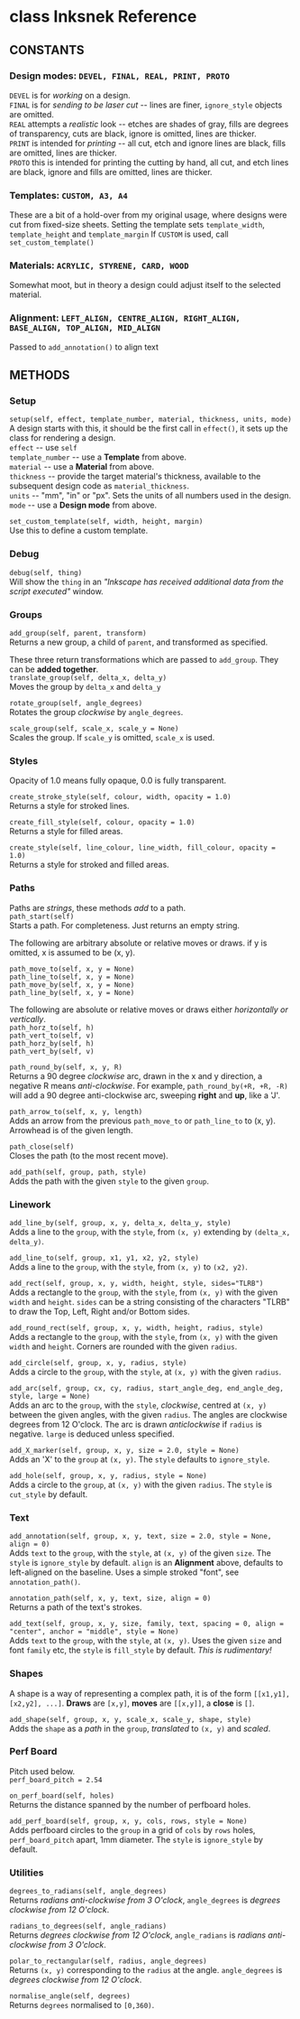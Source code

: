 # class Inksnek Reference

## CONSTANTS

### Design modes:   `DEVEL, FINAL, REAL, PRINT, PROTO`
`DEVEL` is for _working_ on a design.  
`FINAL` is for _sending to be laser cut_ -- lines are finer, `ignore_style` objects are omitted.  
`REAL` attempts a _realistic_ look -- etches are shades of gray, fills are degrees of transparency, cuts are black, ignore is omitted, lines are thicker.  
`PRINT` is intended for _printing_ -- all cut, etch and ignore lines are black, fills are omitted, lines are thicker.  
`PROTO` this is intended for printing the cutting by hand, all cut, and etch lines are black, ignore and fills are omitted, lines are thicker.  
    
### Templates:  `CUSTOM, A3, A4`
These are a bit of a hold-over from my original usage, where designs were cut from fixed-size sheets.
Setting the template sets `template_width`, `template_height` and `template_margin`
If `CUSTOM` is used, call `set_custom_template()`
    
### Materials:  `ACRYLIC, STYRENE, CARD, WOOD`
Somewhat moot, but in theory a design could adjust itself to the selected material.

### Alignment:  `LEFT_ALIGN, CENTRE_ALIGN, RIGHT_ALIGN, BASE_ALIGN, TOP_ALIGN, MID_ALIGN`
Passed to `add_annotation()` to align text

## METHODS
### Setup
`setup(self, effect, template_number, material, thickness, units, mode)`  
A design starts with this, it should be the first call in `effect()`, it sets up the class for rendering a design.  
`effect` -- use `self`  
`template_number` -- use a **Template** from above.  
`material` -- use a **Material** from above.  
`thickness` -- provide the target material's thickness, available to the subsequent design code as `material_thickness`.  
`units` -- "mm", "in" or "px".  Sets the units of all numbers used in the design.  
`mode` -- use a **Design mode** from above.  

`set_custom_template(self, width, height, margin)`  
Use this to define a custom template.
        
### Debug
`debug(self, thing)`  
Will show the `thing` in an _"Inkscape has received additional data from the script executed"_ window.

### Groups
`add_group(self, parent, transform)`  
Returns a new group, a child of `parent`, and transformed as specified.

These three return transformations which are passed to `add_group`. They can be **added together**.  
`translate_group(self, delta_x, delta_y)`  
Moves the group by `delta_x` and `delta_y`

`rotate_group(self, angle_degrees)`  
Rotates the group _clockwise_ by `angle_degrees`.

`scale_group(self, scale_x, scale_y = None)`  
Scales the group. If `scale_y` is omitted, `scale_x` is used.
    

### Styles
Opacity of 1.0 means fully opaque, 0.0 is fully transparent.
        
`create_stroke_style(self, colour, width, opacity = 1.0)`  
Returns a style for stroked lines.
        
`create_fill_style(self, colour, opacity = 1.0)`  
Returns a style for filled areas.

`create_style(self, line_colour, line_width, fill_colour, opacity = 1.0)`  
Returns a style for stroked and filled areas.

### Paths
Paths are _strings_, these methods _add_ to a path.  
`path_start(self)`  
Starts a path.  For completeness. Just returns an empty string.

The following are arbitrary absolute or relative moves or draws. if y is omitted, x is assumed to be (x, y).

`path_move_to(self, x, y = None)`  
`path_line_to(self, x, y = None)`  
`path_move_by(self, x, y = None)`  
`path_line_by(self, x, y = None)`  

The following are absolute or relative moves or draws either _horizontally or vertically_.  
`path_horz_to(self, h)`  
`path_vert_to(self, v)`  
`path_horz_by(self, h)`  
`path_vert_by(self, v)`  
    
`path_round_by(self, x, y, R)`  
Returns a 90 degree _clockwise_ arc, drawn in the x and y direction, a negative R means _anti-clockwise_.  For example, `path_round_by(+R, +R, -R)` will add a 90 degree anti-clockwise arc, sweeping **right** and **up**, like a 'J'.

`path_arrow_to(self, x, y, length)`  
Adds an arrow from the previous `path_move_to` or `path_line_to` to (x, y). Arrowhead is of the given length.

`path_close(self)`  
Closes the path (to the most recent move).
    
`add_path(self, group, path, style)`  
Adds the path with the given `style` to the given `group`.

### Linework
`add_line_by(self, group, x, y, delta_x, delta_y, style)`  
Adds a line to the `group`, with the `style`, from `(x, y)` extending by `(delta_x, delta_y)`.

`add_line_to(self, group, x1, y1, x2, y2, style)`  
Adds a line to the `group`, with the `style`, from `(x, y)` to `(x2, y2)`.
  
`add_rect(self, group, x, y, width, height, style, sides="TLRB")`  
Adds a rectangle to the `group`, with the `style`, from `(x, y)` with the given `width` and `height`.  `sides` can be a string consisting of the characters "TLRB" to draw the Top, Left, Right and/or Bottom sides.
        
`add_round_rect(self, group, x, y, width, height, radius, style)`  
Adds a rectangle to the `group`, with the `style`, from `(x, y)` with the given `width` and `height`.  Corners are rounded with the given `radius`.
        
`add_circle(self, group, x, y, radius, style)`  
Adds a circle to the `group`, with the `style`, at `(x, y)` with the given `radius`.
        
`add_arc(self, group, cx, cy, radius, start_angle_deg, end_angle_deg, style, large = None)`  
Adds an arc to the `group`, with the `style`, _clockwise_, centred at `(x, y)` between the given angles, with the given `radius`.  The angles are clockwise degrees from 12 O'clock.  The arc is drawn _anticlockwise_ if `radius` is negative.  `large` is deduced unless specified.

`add_X_marker(self, group, x, y, size = 2.0, style = None)`  
Adds an 'X' to the `group` at `(x, y)`. The `style` defaults to `ignore_style`.
        
`add_hole(self, group, x, y, radius, style = None)`  
Adds a circle to the `group`, at `(x, y)` with the given `radius`. The `style` is `cut_style` by default.

### Text
`add_annotation(self, group, x, y, text, size = 2.0, style = None, align = 0)`  
Adds `text` to the `group`, with the `style`, at `(x, y)` of the given `size`. The `style` is `ignore_style` by default. `align` is an **Alignment** above, defaults to left-aligned on the baseline.  Uses a simple stroked "font", see `annotation_path()`.

`annotation_path(self, x, y, text, size, align = 0)`  
Returns a path of the text's strokes.

`add_text(self, group, x, y, size, family, text, spacing = 0, align = "center", anchor = "middle", style = None)`  
Adds `text` to the `group`, with the `style`, at `(x, y)`. Uses the given `size` and font `family` etc, the `style` is `fill_style` by default.  _This is rudimentary!_

### Shapes
A shape is a way of representing a complex path, it is of the form `[[x1,y1], [x2,y2], ...]`. **Draws** are `[x,y]`, **moves** are `[[x,y]]`, a **close** is `[]`.

`add_shape(self, group, x, y, scale_x, scale_y, shape, style)`  
Adds the `shape` as a _path_ in the `group`, _translated_ to `(x, y)` and _scaled_.

### Perf Board
Pitch used below.  
`perf_board_pitch = 2.54`
    
`on_perf_board(self, holes)`  
Returns the distance spanned by the number of perfboard holes.
    
`add_perf_board(self, group, x, y, cols, rows, style = None)`  
Adds perfboard circles to the `group` in a grid of `cols` by `rows` holes, `perf_board_pitch` apart, 1mm diameter. The `style` is `ignore_style` by default.
            
### Utilities
`degrees_to_radians(self, angle_degrees)`  
Returns _radians anti-clockwise from 3 O'clock_, `angle_degrees` is _degrees clockwise from 12 O'clock_. 
        
`radians_to_degrees(self, angle_radians)`  
Returns _degrees clockwise from 12 O'clock_, `angle_radians` is _radians anti-clockwise from 3 O'clock_. 
        
`polar_to_rectangular(self, radius, angle_degrees)`  
Returns `(x, y)` corresponding to the `radius` at the angle. `angle_degrees` is _degrees clockwise from 12 O'clock_. 
        
`normalise_angle(self, degrees)`  
Returns `degrees` normalised to `[0,360)`.
        

